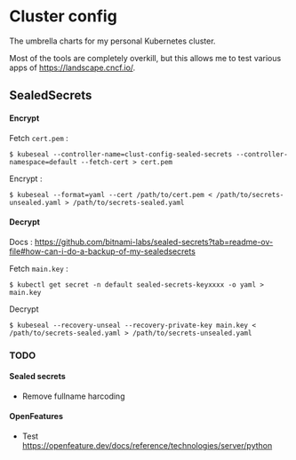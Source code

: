 # Cluster config

The umbrella charts for my personal Kubernetes cluster.

Most of the tools are completely overkill, but this allows me to test various apps of https://landscape.cncf.io/.


## SealedSecrets

#### Encrypt

Fetch `cert.pem` :
```shell
$ kubeseal --controller-name=clust-config-sealed-secrets --controller-namespace=default --fetch-cert > cert.pem
```
Encrypt : 
```shell
$ kubeseal --format=yaml --cert /path/to/cert.pem < /path/to/secrets-unsealed.yaml > /path/to/secrets-sealed.yaml
```

#### Decrypt

Docs : https://github.com/bitnami-labs/sealed-secrets?tab=readme-ov-file#how-can-i-do-a-backup-of-my-sealedsecrets

Fetch `main.key` :
```shell
$ kubectl get secret -n default sealed-secrets-keyxxxx -o yaml > main.key 
```
Decrypt
```shell
$ kubeseal --recovery-unseal --recovery-private-key main.key < /path/to/secrets-sealed.yaml > /path/to/secrets-unsealed.yaml
```

### TODO

#### Sealed secrets

- Remove fullname harcoding

#### OpenFeatures

- Test https://openfeature.dev/docs/reference/technologies/server/python
